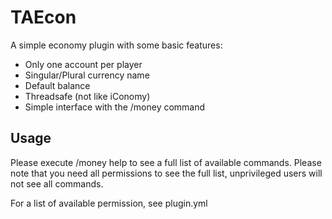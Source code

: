 TAEcon
======

A simple economy plugin with some basic features:
- Only one account per player
- Singular/Plural currency name
- Default balance
- Threadsafe (not like iConomy)
- Simple interface with the /money command


Usage
-----

Please execute /money help to see a full list of available commands.
Please note that you need all permissions to see the full list, unprivileged users will not see all commands.

For a list of available permission, see plugin.yml
